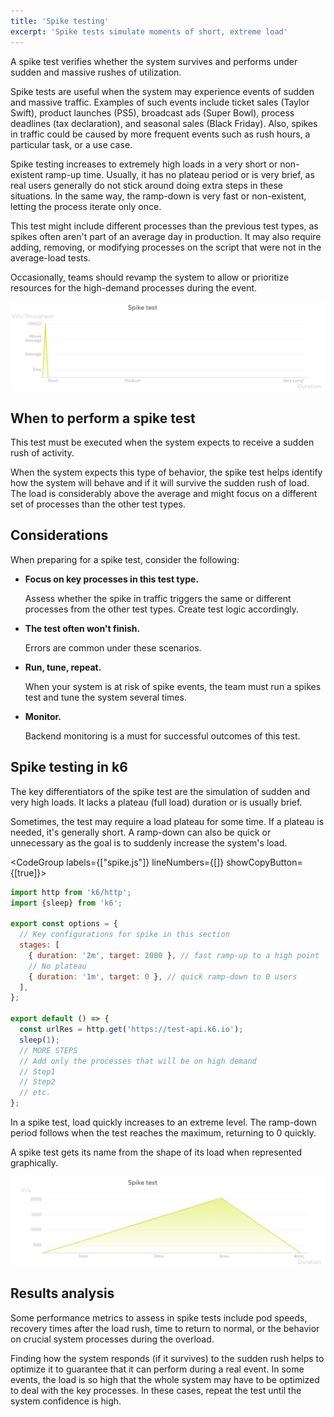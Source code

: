 ```yaml
---
title: 'Spike testing'
excerpt: 'Spike tests simulate moments of short, extreme load'
---
```


A spike test verifies whether the system survives and performs under sudden and massive rushes of utilization.

Spike tests are useful when the system may experience events of sudden and massive traffic.
Examples of such events include ticket sales (Taylor Swift), product launches (PS5), broadcast ads (Super Bowl), process deadlines (tax declaration), and seasonal sales (Black Friday). Also, spikes in traffic could be caused by more frequent events such as rush hours, a particular task, or a use case.

Spike testing increases to extremely high loads in a very short or non-existent ramp-up time.
Usually, it has no plateau period or is very brief, as real users generally do not stick around doing extra steps in these situations. In the same way, the ramp-down is very fast or non-existent, letting the process iterate only once.

This test might include different processes than the previous test types, as spikes often aren't part of an average day in production. It may also require adding, removing, or modifying processes on the script that were not in the average-load tests.

Occasionally, teams should revamp the system to allow or prioritize resources for the high-demand processes during the event.

![Overview of a spike test](images/chart-spike-test-overview.png)

## When to perform a spike test

This test must be executed when the system expects to receive a sudden rush of activity.
 

When the system expects this type of behavior, the spike test helps identify how the system will behave and if it will survive the sudden rush of load. The load is considerably above the average and might focus on a different set of processes than the other test types.


## Considerations

When preparing for a spike test, consider the following:

* **Focus on key processes in this test type.**

    Assess whether the spike in traffic triggers the same or different processes from the other test types. Create test logic accordingly.
* **The test often won't finish.**

    Errors are common under these scenarios.
* **Run, tune, repeat.**

    When your system is at risk of spike events, the team must run a spikes test and tune the system several times.
* **Monitor.**

    Backend monitoring is a must for successful outcomes of this test.

## Spike testing in k6

The key differentiators of the spike test are the simulation of sudden and very high loads. It lacks a plateau (full load) duration or is usually brief. 

Sometimes, the test may require a load plateau for some time. If a plateau is needed, it's generally short. A ramp-down can also be quick or unnecessary as the goal is to suddenly increase the system's load.

<CodeGroup labels={["spike.js"]} lineNumbers={[]} showCopyButton={[true]}>

```javascript
import http from 'k6/http';
import {sleep} from 'k6';

export const options = {
  // Key configurations for spike in this section
  stages: [
    { duration: '2m', target: 2000 }, // fast ramp-up to a high point
    // No plateau
    { duration: '1m', target: 0 }, // quick ramp-down to 0 users
  ],
};

export default () => {
  const urlRes = http.get('https://test-api.k6.io');
  sleep(1);
  // MORE STEPS
  // Add only the processes that will be on high demand
  // Step1
  // Step2
  // etc.
};
```

</CodeGroup>

In a spike test, load quickly increases to an extreme level.
The ramp-down period follows when the test reaches the maximum, returning to 0 quickly.

A spike test gets its name from the shape of its load when represented graphically.

![The shape of the spike test as configured in the preceding script](images/chart-spike-test-k6-script-example.png "Note that the load goes from 0 to peak in three minutes: an abrupt increase.")

## Results analysis

Some performance metrics to assess in spike tests include pod speeds, recovery times after the load rush, time to return to normal, or the behavior on crucial system processes during the overload.

Finding how the system responds (if it survives) to the sudden rush helps to optimize it to guarantee that it can perform during a real event. In some events, the load is so high that the whole system may have to be optimized to deal with the key processes. In these cases, repeat the test until the system confidence is high.

